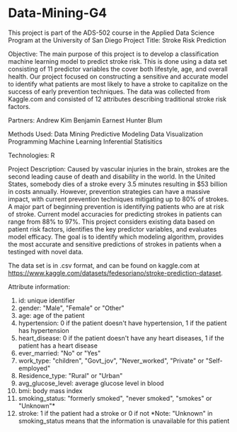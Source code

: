 # Data-Mining-G4
This project is part of the ADS-502 course in the Applied Data Science Program at the University of San Diego
Project Title: Stroke Risk Prediction

Objective: The main purpose of this project is to develop a classification machine learning model to predict stroke risk.  This is done using a data set consisting of 11 predictor variables the cover both lifestyle, age, and overall health.  Our project focused on constructing a sensitive and accurate model to identify what patients are most likely to have a stroke to capitalize on the success of early prevention techniques.  The data was collected from Kaggle.com and consisted of 12 attributes describing traditional stroke risk factors.

Partners:
Andrew Kim
Benjamin Earnest
Hunter Blum

Methods Used:
Data Mining
Predictive Modeling
Data Visualization
Programming
Machine Learning
Inferential Statisitics

Technologies:
R

Project Description:
Caused by vascular injuries in the brain, strokes are the second leading cause of death and disability in the world. In the United States, somebody dies of a stroke every 3.5 minutes resulting in $53 billion in costs annually. However, prevention strategies can have a massive impact, with current prevention techniques mitigating up to 80% of strokes. A major part of beginning prevention is identifying patients who are at risk of stroke. Current model accuracies for predicting strokes in patients can range from 88% to 97%. This project considers existing data based on patient risk factors, identifies the key predictor variables, and evaluates model efficacy. The goal is to identify which modeling algorithm, provides the most accurate and sensitive predictions of strokes in patients when a testinged with novel data. 

The data set is in .csv format, and can be found on kaggle.com at https://www.kaggle.com/datasets/fedesoriano/stroke-prediction-dataset.  

Attribute information:

1) id: unique identifier
2) gender: "Male", "Female" or "Other"
3) age: age of the patient
4) hypertension: 0 if the patient doesn't have hypertension, 1 if the patient has hypertension
5) heart_disease: 0 if the patient doesn't have any heart diseases, 1 if the patient has a heart disease
6) ever_married: "No" or "Yes"
7) work_type: "children", "Govt_jov", "Never_worked", "Private" or "Self-employed"
8) Residence_type: "Rural" or "Urban"
9) avg_glucose_level: average glucose level in blood
10) bmi: body mass index
11) smoking_status: "formerly smoked", "never smoked", "smokes" or "Unknown"*
12) stroke: 1 if the patient had a stroke or 0 if not
*Note: "Unknown" in smoking_status means that the information is unavailable for this patient
